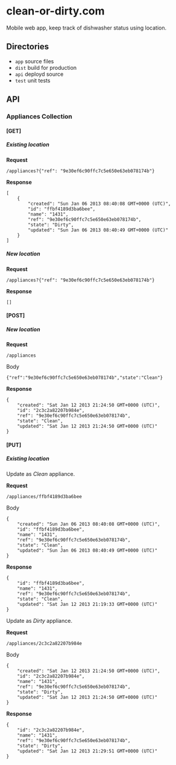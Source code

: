 # clean-or-dirty.com

Mobile web app, keep track of dishwasher status using location.

## Directories

* `app` source files
* `dist` build for production
* `api` deployd source
* `test` unit tests

## API

### Appliances Collection

#### [GET] 

##### Existing location

**Request**

    /appliances?{"ref": "9e30ef6c90ffc7c5e650e63eb078174b"}

**Response**

	[
	    {
	        "created": "Sun Jan 06 2013 08:40:08 GMT+0000 (UTC)", 
	        "id": "ffbf4189d3ba6bee", 
	        "name": "1431", 
	        "ref": "9e30ef6c90ffc7c5e650e63eb078174b", 
	        "state": "Dirty", 
	        "updated": "Sun Jan 06 2013 08:40:49 GMT+0000 (UTC)"
	    }
	]

##### New location

**Request**

    /appliances?{"ref": "9e30ef6c90ffc7c5e650e63eb078174b"}

**Response**

	[]

#### [POST] 

##### New location

**Request**

    /appliances

Body

	{"ref":"9e30ef6c90ffc7c5e650e63eb078174b","state":"Clean"}

**Response**

	{
	    "created": "Sat Jan 12 2013 21:24:50 GMT+0000 (UTC)", 
	    "id": "2c3c2a82207b984e", 
	    "ref": "9e30ef6c90ffc7c5e650e63eb078174b", 
	    "state": "Clean", 
	    "updated": "Sat Jan 12 2013 21:24:50 GMT+0000 (UTC)"
	}


#### [PUT] 

##### Existing location

Update as *Clean* appliance.

**Request**

    /appliances/ffbf4189d3ba6bee

Body

	{
	    "created": "Sun Jan 06 2013 08:40:08 GMT+0000 (UTC)", 
	    "id": "ffbf4189d3ba6bee", 
	    "name": "1431", 
	    "ref": "9e30ef6c90ffc7c5e650e63eb078174b", 
	    "state": "Clean", 
	    "updated": "Sun Jan 06 2013 08:40:49 GMT+0000 (UTC)"
	}

**Response**

	{
	    "id": "ffbf4189d3ba6bee", 
	    "name": "1431", 
	    "ref": "9e30ef6c90ffc7c5e650e63eb078174b", 
	    "state": "Clean", 
	    "updated": "Sat Jan 12 2013 21:19:33 GMT+0000 (UTC)"
	}

Update as *Dirty* appliance.

**Request**

	/appliances/2c3c2a82207b984e

Body

	{
	    "created": "Sat Jan 12 2013 21:24:50 GMT+0000 (UTC)", 
	    "id": "2c3c2a82207b984e", 
	    "name": "1431", 
	    "ref": "9e30ef6c90ffc7c5e650e63eb078174b", 
	    "state": "Dirty", 
	    "updated": "Sat Jan 12 2013 21:24:50 GMT+0000 (UTC)"
	}

**Response**

	{
	    "id": "2c3c2a82207b984e", 
	    "name": "1431", 
	    "ref": "9e30ef6c90ffc7c5e650e63eb078174b", 
	    "state": "Dirty", 
	    "updated": "Sat Jan 12 2013 21:29:51 GMT+0000 (UTC)"
	}
